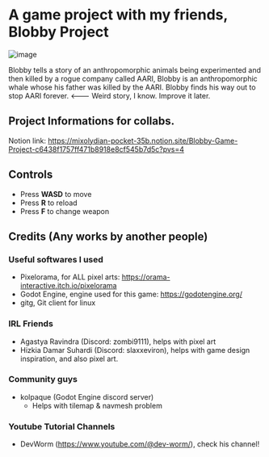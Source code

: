 # A game project with my friends, Blobby Project
![image](https://github.com/the2cguy/blobbyproject/assets/162902917/88071ed1-aa26-41b9-b248-0cd2cdc5a54d)



Blobby tells a story of an anthropomorphic animals being experimented and then killed by a rogue company called AARI, Blobby is an anthropomorphic whale whose his father was killed by the AARI.
Blobby finds his way out to stop AARI forever. <--- Weird story, I know. Improve it later.

## Project Informations for collabs.
Notion link: https://mixolydian-pocket-35b.notion.site/Blobby-Game-Project-c6438f1757ff471b8918e8cf545b7d5c?pvs=4

## Controls
- Press **WASD** to move
- Press **R** to reload
- Press **F** to change weapon

## Credits (Any works by another people)
### Useful softwares I used
- Pixelorama, for ALL pixel arts: https://orama-interactive.itch.io/pixelorama
- Godot Engine, engine used for this game: https://godotengine.org/
- gitg, Git client for linux

### IRL Friends
- Agastya Ravindra (Discord: zombi9111), helps with pixel art
- Hizkia Damar Suhardi (Discord: slaxxeviron), helps with game design inspiration, and also pixel art.
### Community guys
- kolpaque (Godot Engine discord server)
    - Helps with tilemap & navmesh problem
### Youtube Tutorial Channels
- DevWorm (https://www.youtube.com/@dev-worm/), check his channel!

